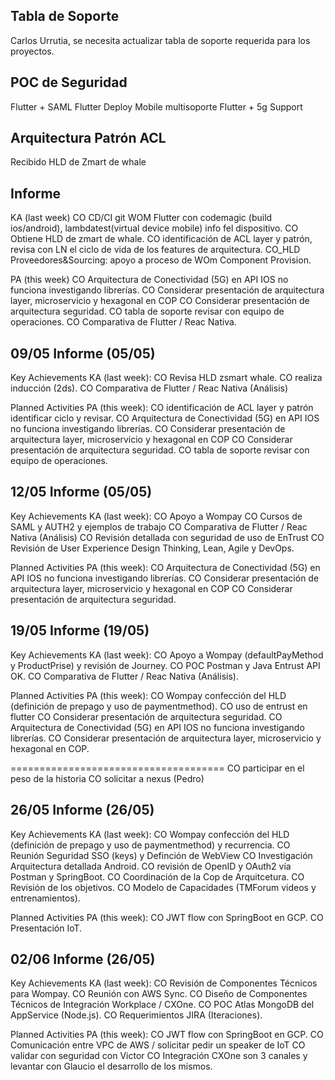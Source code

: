 ## Tabla de Soporte
Carlos Urrutia, se necesita actualizar tabla de soporte requerida para los proyectos.

## POC de Seguridad
Flutter + SAML
Flutter Deploy Mobile multisoporte
Flutter + 5g Support

## Arquitectura Patrón ACL
Recibido HLD de Zmart de whale


## Informe  
KA (last week)
CO CD/CI git WOM Flutter con codemagic (build ios/android), lambdatest(virtual device mobile) info fel dispositivo.
CO Obtiene HLD de zmart de whale.
CO identificación de ACL layer y patrón, revisa con LN el ciclo de vida de los features de arquitectura.
CO_HLD Proveedores&Sourcing: apoyo a proceso de WOm Component Provision.

PA (this week)
CO Arquitectura de Conectividad (5G) en API IOS no funciona investigando librerías.
CO Considerar presentación de arquitectura layer, microservicio y hexagonal en COP
CO Considerar presentación de arquitectura seguridad.
CO tabla de soporte revisar con equipo de operaciones.
CO Comparativa de Flutter / Reac Nativa.

## 09/05 Informe (05/05)
Key Achievements KA (last week):
CO Revisa HLD zsmart whale.
CO realiza inducción (2ds).
CO Comparativa de Flutter / Reac Nativa (Análisis)

Planned Activities PA (this week):
CO identificación de ACL layer y patrón identificar ciclo y revisar.
CO Arquitectura de Conectividad (5G) en API IOS no funciona investigando librerías.
CO Considerar presentación de arquitectura layer, microservicio y hexagonal en COP
CO Considerar presentación de arquitectura seguridad.
CO tabla de soporte revisar con equipo de operaciones.

## 12/05 Informe (05/05)
Key Achievements KA (last week):
CO Apoyo a Wompay
CO Cursos de SAML y AUTH2 y ejemplos de trabajo 
CO Comparativa de Flutter / Reac Nativa (Análisis)
CO Revisión detallada con seguridad de uso de EnTrust
CO Revisión de User Experience Design Thinking, Lean, Agile y DevOps.

Planned Activities PA (this week):
CO Arquitectura de Conectividad (5G) en API IOS no funciona investigando librerías.
CO Considerar presentación de arquitectura layer, microservicio y hexagonal en COP
CO Considerar presentación de arquitectura seguridad.


## 19/05 Informe (19/05)
Key Achievements KA (last week):
CO Apoyo a Wompay (defaultPayMethod y  ProductPrise) y revisión de Journey.
CO POC Postman y Java Entrust API OK.
CO Comparativa de Flutter / Reac Nativa (Análisis).

Planned Activities PA (this week):
CO Wompay confección del HLD (definición de prepago y uso de paymentmethod).
CO uso de entrust en flutter
CO Considerar presentación de arquitectura seguridad.
CO Arquitectura de Conectividad (5G) en API IOS no funciona investigando librerías.
CO Considerar presentación de arquitectura layer, microservicio y hexagonal en COP.

=====================================
CO participar en el peso de la historia
CO solicitar a nexus (Pedro)

## 26/05 Informe (26/05)
Key Achievements KA (last week):
CO Wompay confección del HLD (definición de prepago y uso de paymentmethod) y recurrencia.
CO Reunión Seguridad SSO (keys) y Definción de WebView
CO Investigación Arquitectura detallada Android.
CO revisión de OpenID y OAuth2 vía Postman y SpringBoot.
CO Coordinación de la Cop de Arquitcetura.
CO Revisión de los objetivos.
CO Modelo de Capacidades (TMForum videos y entrenamientos).

Planned Activities PA (this week):
CO JWT flow con SpringBoot en GCP.
CO Presentación IoT.


## 02/06 Informe (26/05)
Key Achievements KA (last week):
CO Revisión de Componentes Técnicos para Wompay.
CO Reunión con AWS Sync.
CO Diseño de Componentes Técnicos de Integración Workplace / CXOne.
CO POC Atlas MongoDB del AppService (Node.js).
CO Requerimientos JIRA (Iteraciones).

Planned Activities PA (this week):
CO JWT flow con SpringBoot en GCP.
CO Comunicación entre VPC de AWS / solicitar pedir un speaker de IoT
CO validar con seguridad con Victor
CO Integración CXOne son 3 canales y levantar con Glaucio el desarrollo de los mismos. 